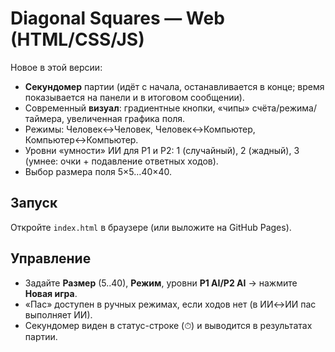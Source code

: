 # Diagonal Squares — Web (HTML/CSS/JS)

Новое в этой версии:
- **Секундомер** партии (идёт с начала, останавливается в конце; время показывается на панели и в итоговом сообщении).
- Современный **визуал**: градиентные кнопки, «чипы» счёта/режима/таймера, увеличенная графика поля.
- Режимы: Человек↔Человек, Человек↔Компьютер, Компьютер↔Компьютер.
- Уровни «умности» ИИ для P1 и P2: 1 (случайный), 2 (жадный), 3 (умнее: очки + подавление ответных ходов).
- Выбор размера поля 5×5…40×40.

## Запуск
Откройте `index.html` в браузере (или выложите на GitHub Pages).

## Управление
- Задайте **Размер** (5..40), **Режим**, уровни **P1 AI/P2 AI** → нажмите **Новая игра**.
- «Пас» доступен в ручных режимах, если ходов нет (в ИИ↔ИИ пас выполняет ИИ).
- Секундомер виден в статус-строке (⏱) и выводится в результатах партии.
